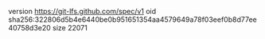 version https://git-lfs.github.com/spec/v1
oid sha256:322806d5b4e6440be0b951651354aa4579649a78f03eef0b8d77ee40758d3e20
size 22071

